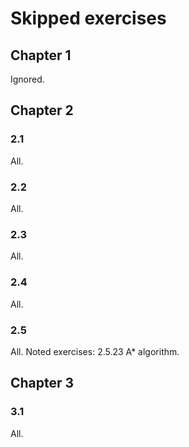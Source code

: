 # Skipped exercises

## Chapter 1
Ignored.

## Chapter 2

### 2.1
All.

### 2.2
All.

### 2.3
All.

### 2.4
All.

### 2.5
All. Noted exercises: 2.5.23 A* algorithm.

## Chapter 3

### 3.1
All.
